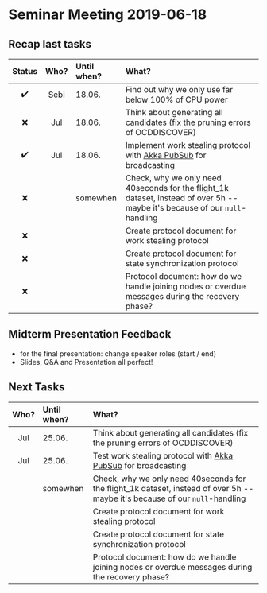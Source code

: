 # Seminar Meeting 2019-06-18

## Recap last tasks

| Status | Who?  | Until when?   | What? |
| :----: | :---: | :------------ | :---- |
| :heavy_check_mark: | Sebi | 18.06. | Find out why we only use far below 100% of CPU power |
| :x: | Jul | 18.06. | Think about generating all candidates (fix the pruning errors of OCDDISCOVER) |
| :heavy_check_mark: | Jul | 18.06. | Implement work stealing protocol with [Akka PubSub](https://doc.akka.io/docs/akka/current/distributed-pub-sub.html) for broadcasting |
| :x: |  | somewhen | Check, why we only need 40seconds for the flight_1k dataset, instead of over 5h -- maybe it's because of our `null`-handling |
| :x: |  |  | Create protocol document for work stealing protocol |
| :x: |  |  | Create protocol document for state synchronization protocol |
| :x: |  |  | Protocol document: how do we handle joining nodes or overdue messages during the recovery phase? |

## Midterm Presentation Feedback

- for the final presentation: change speaker roles (start / end)
- Slides, Q&A and Presentation all perfect!

## Next Tasks

| Who?  | Until when?   | What? |
| :---: | :------------ | :---- |
| Jul | 25.06. | Think about generating all candidates (fix the pruning errors of OCDDISCOVER) |
| Jul | 25.06. | Test work stealing protocol with [Akka PubSub](https://doc.akka.io/docs/akka/current/distributed-pub-sub.html) for broadcasting |
|  | somewhen | Check, why we only need 40seconds for the flight_1k dataset, instead of over 5h -- maybe it's because of our `null`-handling |
|  |  | Create protocol document for work stealing protocol |
|  |  | Create protocol document for state synchronization protocol |
|  |  | Protocol document: how do we handle joining nodes or overdue messages during the recovery phase? |
